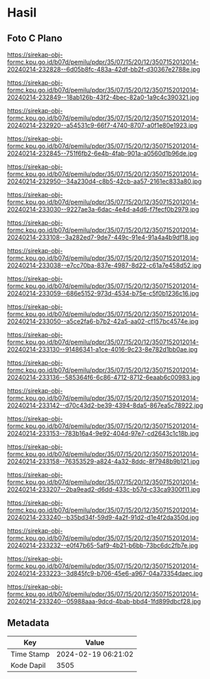 # Hasil

## Foto C Plano

https://sirekap-obj-formc.kpu.go.id/b07d/pemilu/pdpr/35/07/15/20/12/3507152012014-20240214-232828--6d05b8fc-483a-42df-bb2f-d30367e2788e.jpg

https://sirekap-obj-formc.kpu.go.id/b07d/pemilu/pdpr/35/07/15/20/12/3507152012014-20240214-232849--18ab126b-43f2-4bec-82a0-1a9c4c390321.jpg

https://sirekap-obj-formc.kpu.go.id/b07d/pemilu/pdpr/35/07/15/20/12/3507152012014-20240214-232920--a54531c9-66f7-4740-8707-a0f1e80e1923.jpg

https://sirekap-obj-formc.kpu.go.id/b07d/pemilu/pdpr/35/07/15/20/12/3507152012014-20240214-232845--751f6fb2-6e4b-4fab-901a-a0560d1b96de.jpg

https://sirekap-obj-formc.kpu.go.id/b07d/pemilu/pdpr/35/07/15/20/12/3507152012014-20240214-232950--34a230d4-c8b5-42cb-aa57-2161ec833a80.jpg

https://sirekap-obj-formc.kpu.go.id/b07d/pemilu/pdpr/35/07/15/20/12/3507152012014-20240214-233030--9227ae3a-6dac-4e4d-a4d6-f7fecf0b2979.jpg

https://sirekap-obj-formc.kpu.go.id/b07d/pemilu/pdpr/35/07/15/20/12/3507152012014-20240214-233108--3a282ed7-9de7-449c-91e4-91a4a4b9df18.jpg

https://sirekap-obj-formc.kpu.go.id/b07d/pemilu/pdpr/35/07/15/20/12/3507152012014-20240214-233038--e7cc70ba-837e-4987-8d22-c61a7e458d52.jpg

https://sirekap-obj-formc.kpu.go.id/b07d/pemilu/pdpr/35/07/15/20/12/3507152012014-20240214-233059--686e5152-973d-4534-b75e-c5f0b1236c16.jpg

https://sirekap-obj-formc.kpu.go.id/b07d/pemilu/pdpr/35/07/15/20/12/3507152012014-20240214-233050--a5ce2fa6-b7b2-42a5-aa02-cf157bc4574e.jpg

https://sirekap-obj-formc.kpu.go.id/b07d/pemilu/pdpr/35/07/15/20/12/3507152012014-20240214-233130--91486341-a1ce-4016-9c23-8e782d1bb0ae.jpg

https://sirekap-obj-formc.kpu.go.id/b07d/pemilu/pdpr/35/07/15/20/12/3507152012014-20240214-233136--585364f6-6c86-4712-8712-6eaab6c00983.jpg

https://sirekap-obj-formc.kpu.go.id/b07d/pemilu/pdpr/35/07/15/20/12/3507152012014-20240214-233142--d70c43d2-be39-4394-8da5-867ea5c78922.jpg

https://sirekap-obj-formc.kpu.go.id/b07d/pemilu/pdpr/35/07/15/20/12/3507152012014-20240214-233153--783b16a4-9e92-404d-97e7-cd2643c1c18b.jpg

https://sirekap-obj-formc.kpu.go.id/b07d/pemilu/pdpr/35/07/15/20/12/3507152012014-20240214-233158--76353529-a824-4a32-8ddc-8f7948b9b121.jpg

https://sirekap-obj-formc.kpu.go.id/b07d/pemilu/pdpr/35/07/15/20/12/3507152012014-20240214-233207--2ba9ead2-d6dd-433c-b57d-c33ca9300f11.jpg

https://sirekap-obj-formc.kpu.go.id/b07d/pemilu/pdpr/35/07/15/20/12/3507152012014-20240214-233240--b35bd34f-59d9-4a2f-91d2-d1e4f2da350d.jpg

https://sirekap-obj-formc.kpu.go.id/b07d/pemilu/pdpr/35/07/15/20/12/3507152012014-20240214-233232--e0f47b65-5af9-4b21-b6bb-73bc6dc2fb7e.jpg

https://sirekap-obj-formc.kpu.go.id/b07d/pemilu/pdpr/35/07/15/20/12/3507152012014-20240214-233223--3d845fc9-b706-45e6-a967-04a73354daec.jpg

https://sirekap-obj-formc.kpu.go.id/b07d/pemilu/pdpr/35/07/15/20/12/3507152012014-20240214-233240--05988aaa-9dcd-4bab-bbd4-1fd899dbcf28.jpg


## Metadata

| Key        | Value               |
| ---------- | ------------------- |
| Time Stamp | 2024-02-19 06:21:02 |
| Kode Dapil | 3505                |



